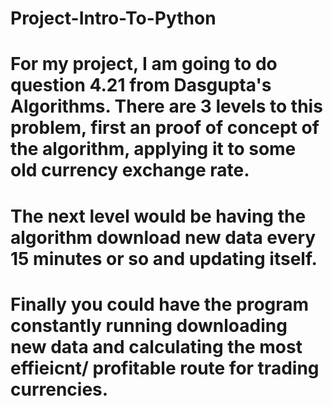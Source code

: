 # Project-Intro-To-Python
# For my project, I am going to do question 4.21 from Dasgupta's Algorithms.  There are 3 levels to this problem, first an proof of concept of the algorithm, applying it to some old currency exchange rate.
# The next level would be having the algorithm download new data every 15 minutes or so and updating itself.
# Finally you could have the program constantly running downloading new data and calculating the most effieicnt/ profitable route for trading currencies.
